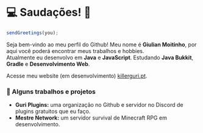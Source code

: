 # 💻 Saudações! 👋
```js
sendGreetings(you);
```

Seja bem-vindo ao meu perfil do Github! Meu nome é **Giulian Moitinho**, por aqui você poderá encontrar meus trabalhos e hobbies.<br/>
Atualmente eu desenvolvo em **Java** e **JavaScript**. Estudando **Java Bukkit**, **Gradle** e **Desenvolvimento Web**.

Acesse meu website (em desenvolvimento) [killerguri.pt](https://killerguri.pt/).

### :rocket: Alguns trabalhos e projetos

- **Guri Plugins:** uma organização no Github e servidor no Discord de plugins gratuitos que eu faço.
- **Mestre Network:** um servidor survival de Minecraft RPG em desenvolvimento.

<!-- ![Github Contributions](https://github-readme-stats.vercel.app/api?username=mstguri&show_icons=true&hide_title=true&count_private=true&bg_color=040404&border_color=040404&text_color=e0e0e0) -->
